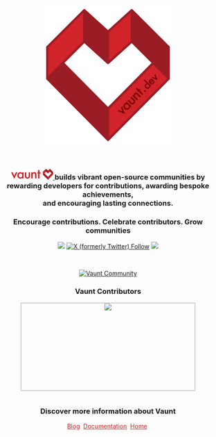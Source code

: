 <br>

<p align="center">
    <img width="300" src="/img/vaunt-dev-logo.png" alt="Vaunt Dev Logo">
</p>

<br>

<h3 align="center">
    <a href="https://vaunt.dev" target="_blank">
        <img src="/img/vaunt-nav-logo.png" height="25" alt="Vaunt Dev">
    </a>
     builds vibrant open-source communities by <br> rewarding developers for contributions, awarding bespoke achievements, <br> and encouraging lasting connections.
</h3>

<h3 align="center">Encourage contributions. Celebrate contributors. Grow communities</h3>

<p align="center">
  <a href="https://discord.gg/bnSFP6pR"><img src="https://img.shields.io/discord/1060982209747636257?label=discord&style=flat-square&color=5a66f6"></a>
  <a href="https://x.com/VauntDev?s=20"><img alt="X (formerly Twitter) Follow" src="https://img.shields.io/twitter/follow/VauntDev?style=flat-square&color=red"></a>
  <a href="https://www.linkedin.com/company/vauntdev/"><img src="https://img.shields.io/badge/linkedin-connect_with_us-0a66c2.svg?style=flat-square"></a>
</p>

<br>

<p align="center">
  <a href="https://community.vaunt.dev/board/VauntDev"><img style="height: 30px;" alt="Vaunt Community" src="https://api.vaunt.dev/v1/github/entities/VauntDev/badges/community"></a>
</p>

<h3 align="center">
  Vaunt Contributors
</h3>
<div align="center" style="height:200px">
  <div style="border: 2px solid #cecece;border-radius: 2px 2px;height:200px; width:400px;">
    <img src="https://api.vaunt.dev/v1/github/entities/VauntDev/contributors?limit=50&format=svg&private=true" height="200"/>
  </div>
</div>

<br>
<h3 align="center">
  Discover more information about Vaunt
</h3>
<p align="center">
  <a href="https://blog.vaunt.dev" style="color: #D02323;">Blog</a>&nbsp;
  <a href="https://docs.vaunt.dev/"  style="color: #D02323;">Documentation</a>&nbsp;
  <a href="https://vaunt.dev" style="color: #D02323;">Home</a>&nbsp;
</p>
